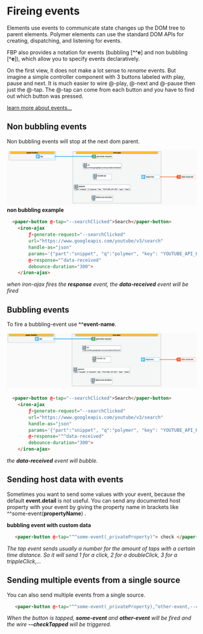 # Fireing events

Elements use events to communicate state changes up the DOM tree to parent elements. 
Polymer elements can use the standard DOM APIs for creating, dispatching, and listening for events.

FBP also provides a notation for events (bubbling [**^^e**] and non bubbling [**^e**]), which allow you to specify events  declaratively.

On the first view, it does not make a lot sense to *rename* events. But imagine a simple controller component with 3 buttons labeled with play, pause and next. It is much easier to wire @-play, @-next and @-pause then just the @-tap. The @-tap can come from each button and you have to find out which button was pressed.   

[learn more about events...](https://www.polymer-project.org/2.0/docs/devguide/events)

## Non bubbling events
Non bubbling events will stop at the next dom parent.

![fire non bubbling event](/_doc/images/nonBubbling.png)
**non bubbling example**
```html
  <paper-button @-tap="--searchClicked">Search</paper-button>
    <iron-ajax
        ƒ-generate-request="--searchClicked"
        url="https://www.googleapis.com/youtube/v3/search"
        handle-as="json"
        params='{"part":"snippet", "q":"polymer", "key": "YOUTUBE_API_KEY", "type": "video"}'
        @-response="^data-received"
        debounce-duration="300">            
    </iron-ajax>
```
*when iron-ajax fires the* ***response*** *event, the* ***data-received*** *event will be fired*

    
    
## Bubbling events
To fire a bubbling-event use **^^event-name**.

![fire non bubbling event](/_doc/images/bubblingEvent.png)
```html
  <paper-button @-tap="--searchClicked">Search</paper-button>
    <iron-ajax
        ƒ-generate-request="--searchClicked"
        url="https://www.googleapis.com/youtube/v3/search"
        handle-as="json"
        params='{"part":"snippet", "q":"polymer", "key": "YOUTUBE_API_KEY", "type": "video"}'
        @-response="^^data-received"
        debounce-duration="300">            
    </iron-ajax>
```
*the* ***data-received*** *event will bubble.* 

## Sending host data with events
Sometimes you want to send some values with your event, because the default **event.detail** is not useful. You can send any documented host property with your event by giving the property name in brackets like  ^^some-event(**propertyName**) .

**bubbling event with custom data**
```html 
   <paper-button @-tap="^^some-event(_privateProperty)"> check </paper-button> 
```
*The tap event sends usually a number for the amount of taps with a certain time distance. So it will send 1 for a click, 2 for a doubleClick, 3 for a trippleClick,...*


## Sending multiple events from a single source
You can also send multiple events from a single source. 
```html 
   <paper-button @-tap="^^some-event(_privateProperty),^other-event,--chekTapped"> check </paper-button> 
```
*When the button is tapped,* ***some-event*** *and* ***other-event*** *will be fired and the wire* ***--checkTapped*** *will be triggered.* 
